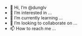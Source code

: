 - 👋 Hi, I’m @dunglv
- 👀 I’m interested in ...
- 🌱 I’m currently learning ...
- 💞️ I’m looking to collaborate on ...
- 📫 How to reach me ...

<!---
dunglv/dunglv is a ✨ special ✨ repository because its `README.md` (this file) appears on your GitHub profile.
You can click the Preview link to take a look at your changes.
--->

